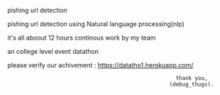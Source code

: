 pishing url detection


pishing url detection using Natural language processing(nlp)

it's all aboout 12 hours continous work by my team 

an college level event datathon 

please verify our achivement : https://datatho1.herokuapp.com/





                                                         thank you, 
                                                       (debug_thugs).
